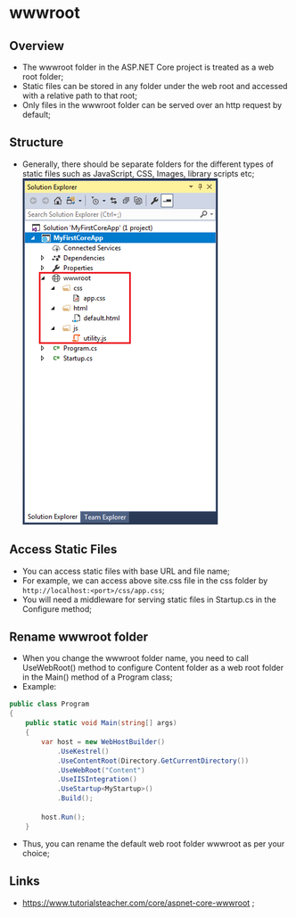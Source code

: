 # wwwroot

## Overview

- The wwwroot folder in the ASP.NET Core project is treated as a web root folder;
- Static files can be stored in any folder under the web root and accessed with a relative path to that root;
- Only files in the wwwroot folder can be served over an http request by default;

## Structure

- Generally, there should be separate folders for the different types of static files such as JavaScript, CSS, Images, library scripts etc;
  ![Structure wwwroot](https://github.com/JoaoGuimaraes22/2020-Todo/blob/master/Images/wwwroot.png)

## Access Static Files

- You can access static files with base URL and file name;
- For example, we can access above site.css file in the css folder by `http://localhost:<port>/css/app.css`;
- You will need a middleware for serving static files in Startup.cs in the Configure method;

## Rename wwwroot folder

- When you change the wwwroot folder name, you need to call UseWebRoot() method to configure Content folder as a web root folder in the Main() method of a Program class;
- Example:

```c#
public class Program
{
    public static void Main(string[] args)
    {
        var host = new WebHostBuilder()
            .UseKestrel()
            .UseContentRoot(Directory.GetCurrentDirectory())
            .UseWebRoot("Content")
            .UseIISIntegration()
            .UseStartup<MyStartup>()
            .Build();

        host.Run();
    }
```

- Thus, you can rename the default web root folder wwwroot as per your choice;

## Links

- <https://www.tutorialsteacher.com/core/aspnet-core-wwwroot> ;
